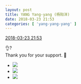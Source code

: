```yaml
---
layout: post
title: YANG Yang-yang (杨阳洋)
date: 2018-03-23 21:53
categories: [ 'yang-yang-yang' ]
---
```


<div class="weibo-info">
  <a href="https://weibo.com/6505664746/G8KtwiwwN">2018-03-23 21:53</a>
</div>

:ok_hand:?  
Thank you for your support. 🤗

<!-- more -->

<ul class="weibo-pic-list-1">
  <li class="weibo-pic">
    <a href="http://wx4.sinaimg.cn/mw690/0076h6Aygy1fpn3cmrks6j30qo140496.jpg"><img src="http://wx4.sinaimg.cn/thumb150/0076h6Aygy1fpn3cmrks6j30qo140496.jpg"/></a>
  </li>
  <li class="weibo-pic">
    <a href="http://wx4.sinaimg.cn/mw690/0076h6Aygy1fpn3cnuf0aj31400qoagd.jpg"><img src="http://wx4.sinaimg.cn/thumb150/0076h6Aygy1fpn3cnuf0aj31400qoagd.jpg"/></a>
  </li>
  <li class="weibo-pic">
    <a href="http://wx2.sinaimg.cn/mw690/0076h6Aygy1fpn3cp3mboj30qo140tg7.jpg"><img src="http://wx2.sinaimg.cn/thumb150/0076h6Aygy1fpn3cp3mboj30qo140tg7.jpg"/></a>
  </li>
</ul>
